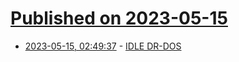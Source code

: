 # [Published on 2023-05-15](index.md)

* [2023-05-15, 02:49:37](https://lobste.rs/s/vdzzxr/idle_dr_dos) - [IDLE DR-DOS](http://www.os2museum.com/wp/idle-dr-dos/)
